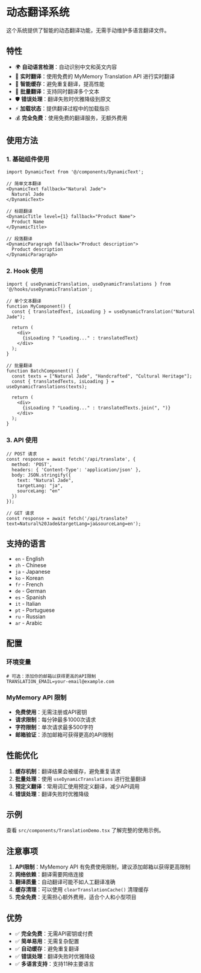 # 动态翻译系统

这个系统提供了智能的动态翻译功能，无需手动维护多语言翻译文件。

## 特性

- 🌍 **自动语言检测**：自动识别中文和英文内容
- 🚀 **实时翻译**：使用免费的 MyMemory Translation API 进行实时翻译
- 💾 **智能缓存**：避免重复翻译，提高性能
- 🔄 **批量翻译**：支持同时翻译多个文本
- 🛡️ **错误处理**：翻译失败时优雅降级到原文
- ⚡ **加载状态**：提供翻译过程中的加载指示
- 💰 **完全免费**：使用免费的翻译服务，无额外费用

## 使用方法

### 1. 基础组件使用

```tsx
import DynamicText from '@/components/DynamicText';

// 简单文本翻译
<DynamicText fallback="Natural Jade">
  Natural Jade
</DynamicText>

// 标题翻译
<DynamicTitle level={1} fallback="Product Name">
  Product Name
</DynamicTitle>

// 段落翻译
<DynamicParagraph fallback="Product description">
  Product description
</DynamicParagraph>
```

### 2. Hook 使用

```tsx
import { useDynamicTranslation, useDynamicTranslations } from '@/hooks/useDynamicTranslation';

// 单个文本翻译
function MyComponent() {
  const { translatedText, isLoading } = useDynamicTranslation("Natural Jade");
  
  return (
    <div>
      {isLoading ? "Loading..." : translatedText}
    </div>
  );
}

// 批量翻译
function BatchComponent() {
  const texts = ["Natural Jade", "Handcrafted", "Cultural Heritage"];
  const { translatedTexts, isLoading } = useDynamicTranslations(texts);
  
  return (
    <div>
      {isLoading ? "Loading..." : translatedTexts.join(", ")}
    </div>
  );
}
```

### 3. API 使用

```tsx
// POST 请求
const response = await fetch('/api/translate', {
  method: 'POST',
  headers: { 'Content-Type': 'application/json' },
  body: JSON.stringify({
    text: "Natural Jade",
    targetLang: "ja",
    sourceLang: "en"
  })
});

// GET 请求
const response = await fetch('/api/translate?text=Natural%20Jade&targetLang=ja&sourceLang=en');
```

## 支持的语言

- `en` - English
- `zh` - Chinese
- `ja` - Japanese
- `ko` - Korean
- `fr` - French
- `de` - German
- `es` - Spanish
- `it` - Italian
- `pt` - Portuguese
- `ru` - Russian
- `ar` - Arabic

## 配置

### 环境变量

```env
# 可选：添加你的邮箱以获得更高的API限制
TRANSLATION_EMAIL=your-email@example.com
```

### MyMemory API 限制

- **免费使用**：无需注册或API密钥
- **请求限制**：每分钟最多1000次请求
- **字符限制**：单次请求最多500字符
- **邮箱验证**：添加邮箱可获得更高的API限制

## 性能优化

1. **缓存机制**：翻译结果会被缓存，避免重复请求
2. **批量处理**：使用 `useDynamicTranslations` 进行批量翻译
3. **预定义翻译**：常用词汇使用预定义翻译，减少API调用
4. **错误处理**：翻译失败时优雅降级

## 示例

查看 `src/components/TranslationDemo.tsx` 了解完整的使用示例。

## 注意事项

1. **API限制**：MyMemory API 有免费使用限制，建议添加邮箱以获得更高限制
2. **网络依赖**：翻译需要网络连接
3. **翻译质量**：自动翻译可能不如人工翻译准确
4. **缓存清理**：可以使用 `clearTranslationCache()` 清理缓存
5. **完全免费**：无需担心额外费用，适合个人和小型项目

## 优势

- ✅ **完全免费**：无需API密钥或付费
- ✅ **简单易用**：无需复杂配置
- ✅ **自动缓存**：避免重复翻译
- ✅ **错误处理**：翻译失败时优雅降级
- ✅ **多语言支持**：支持11种主要语言
